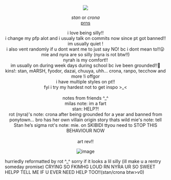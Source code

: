 <div align="center">

 ![](https://media.discordapp.net/attachments/887048432097853440/1242930819203596348/Untitled138_20240522210311.png?ex=664fa107&is=664e4f87&hm=10be19c5b0ca0ec328115592ba79c38220ff78de8a2cca6ed413d690097618df&=&format=webp&quality=lossless&width=741&height=602)

</div>

<div align="center">

 $\textit{stan}$ or   $\textit{crona}$ </br>
 [prns](https://en.pronouns.page/@cronazone)
</div>

<div align="center">
i love being silly!! </br>i change my pfp alot and i usualy talk on commits now since pt got banned!! </br> im usually quiet ! </br> i also vent randomly if u dont want me to just say NO! bc i dont mean to!!😛</br>
mie and nyra are so silly (nyra is rot btw!!) </br> nyrah is my comfort!! </br>im usually on during week days during school bc ive been grounded!!🤟 </br> kins!: stan, mARSH, fyodor, dazai, chuuya, uhh... crona, ranpo, tecchow and more !i offgor </br> i have multiple styles on pt!! </br>fyi i try my hardest not to get inspo >_<
</div>

</br>
<div align="center">
 notes from friends ^_^ </br>
 milas note: im a fart </br> stan: HELP?! </br>
 rot (nyra)'s note: crona after being grounded for a year and banned from ponytown... bro has her own villain origin story thats wild
 mie's note: tell Stan he’s sigma
 rot's note: mie. on SKIBIDI ttyou need to STOP THIS BEHAVIOUR NOW
</div>

</br>
<div align="center">
 art rev!! 
 
 ![image](https://github.com/omyistxanz/omyistxanz/assets/148891914/b757a8c0-7a3a-4c76-b95a-afb130d6aa54)
</div>


hurriedly reformatted by rot ^_^ sorry if it looks a lil silly (ill make u a rentry someday promise)
CRYING SO FKIMHG LOUD RN NYRA UR SO SWEET HELPP TELL ME IF U EVER NEED HELP TOO!!(stan/crona btw>v0)
